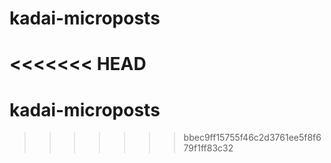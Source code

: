 # kadai-microposts
<<<<<<< HEAD
=======
# kadai-microposts
>>>>>>> bbec9ff15755f46c2d3761ee5f8f679f1ff83c32
